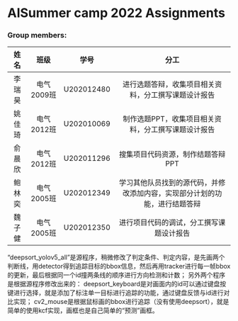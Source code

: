# **AISummer camp 2022 Assignments**
### Group members:
姓名|班级|学号|分工
:--:|:--:|:--:|:--:
李瑞昊|电气2009班|U202012480|进行选题答辩，收集项目相关资料，分工撰写课题设计报告
姚佳琦|电气2012班|U202010069|制作选题PPT，收集项目相关资料，分工撰写课题设计报告
俞晨欣|电气2012班|U202011296|搜集项目代码资源，制作结题答辩PPT
鲍林奕|电气2005班|U202012349|学习其他队员找到的源代码，并修改添加内容，实现部分计划的功能，进行结题答辩
魏子健|电气2005班|U202012350|进行项目代码的调试，分工撰写课题设计报告

“deepsort_yolov5_all”是源程序，稍微修改了判定条件、判定内容，是先画两个判断线，用detector得到追踪目标的bbox信息，然后再用tracker进行每一帧bbox的更新，最后根据同一个id撞两条线的顺序进行方向检测和计数；
另外两个程序是根据源程序修改出来的：
deepsort_keyboard是对画面内的id可以通过键盘按键进行选择，就是添加了标注单一目标进行追踪的功能，通过键盘反馈与id进行对比实现；
cv2_mouse是根据鼠标画的bbox进行追踪（没有使用deepsort），就是简单的使用kcf实现，画框也是自己简单的“预测”画框。
